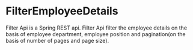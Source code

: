 # FilterEmployeeDetails

Filter Api is a Spring REST api.
Filter Api filter the employee details on the basis of employee department, employee position and pagination(on the basis of number of pages and page size).

